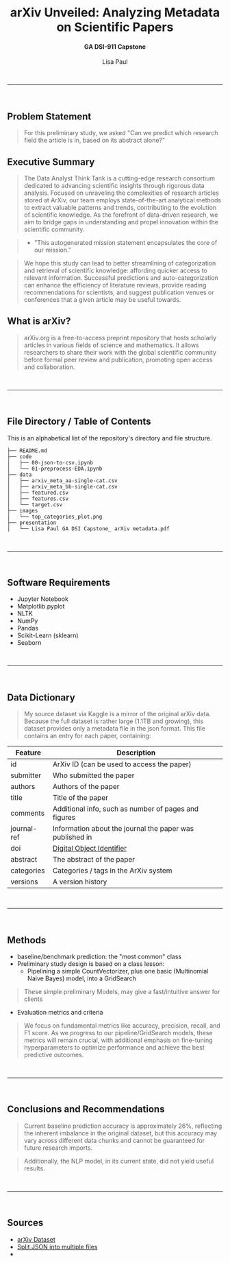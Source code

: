<h1 align = 'center'>arXiv Unveiled: Analyzing Metadata on Scientific Papers</h1>

<h4 align = 'center'>GA DSI-911 Capstone</h4>
<center> Lisa Paul</center>

 <br><hr><br>


## Problem Statement
>For this preliminary study, we asked "Can we predict which research field the article is in, based on its abstract alone?"

## Executive Summary
>	The Data Analyst Think Tank is a cutting-edge research consortium dedicated to advancing scientific insights through rigorous data analysis. Focused on unraveling the complexities of research articles stored at ArXiv, our team employs state-of-the-art analytical methods to extract valuable patterns and trends, contributing to the evolution of scientific knowledge. As the forefront of data-driven research, we aim to bridge gaps in understanding and propel innovation within the scientific community.

>	- "This autogenerated mission statement encapsulates the core of our mission."

> We hope this study can lead to better streamlining of categorization and retrieval of scientific knowledge: affording quicker access to relevant information. Successful predictions and auto-categorization can enhance the efficiency of literature reviews, provide reading recommendations for scientists, and suggest publication venues or conferences that a given article may be useful towards.


## What is arXiv?
> arXiv.org is a free-to-access preprint repository that hosts scholarly articles in various fields of science and mathematics. It allows researchers to share their work with the global scientific community before formal peer review and publication, promoting open access and collaboration.

 <br><hr><br>
## File Directory / Table of Contents
This is an alphabetical list of the repository's directory and file structure. 
```
├── README.md
├── code
│   ├── 00-json-to-csv.ipynb
│   └── 01-preprocess-EDA.ipynb
├── data
│   ├── arxiv_meta_aa-single-cat.csv
│   ├── arxiv_meta_bb-single-cat.csv
│   ├── featured.csv
│   ├── features.csv
│   └── target.csv
├── images
│   └── top_categories_plot.png
├── presentation
│   └── Lisa Paul GA DSI Capstone_ arXiv metadata.pdf
```


<br><hr><br>
## Software Requirements
- Jupyter Notebook
- Matplotlib.pyplot
- NLTK
- NumPy
- Pandas
- Scikit-Learn (sklearn)
- Seaborn




<br><hr><br>
## Data Dictionary
> My source dataset via Kaggle is a mirror of the original arXiv data. Because the full dataset is rather large (1.1TB and growing), this dataset provides only a metadata file in the json format. This file contains an entry for each paper, containing:

| Feature        | Description                                     |
| -------------- | ----------------------------------------------- |
| id             | ArXiv ID (can be used to access the paper)      |
| submitter      | Who submitted the paper                         |
| authors        | Authors of the paper                             |
| title          | Title of the paper                               |
| comments       | Additional info, such as number of pages and figures |
| journal-ref    | Information about the journal the paper was published in |
| doi            | [Digital Object Identifier](https://www.doi.org) |
| abstract       | The abstract of the paper                        |
| categories     | Categories / tags in the ArXiv system            |
| versions       | A version history                                |


<br><hr><br>
## Methods
- baseline/benchmark prediction: the "most common" class
- Preliminary study design is based on a class lesson:
	- Pipelining a simple CountVectorizer, plus one basic (Multinomial Naive Bayes) model, into a GridSearch
		
> These simple preliminary Models, may give a fast/intuitive answer for clients

- Evaluation metrics and criteria
> We focus on fundamental metrics like accuracy, precision, recall, and F1 score. As we progress to our pipeline/GridSearch models, these metrics will remain crucial, with additional emphasis on fine-tuning hyperparameters to optimize performance and achieve the best predictive outcomes.

<br><hr><br>
## Conclusions and Recommendations

> Current baseline prediction accuracy is approximately 26%, reflecting the inherent imbalance in the original dataset, but this accuracy may vary across different data chunks and cannot be guaranteed for future research imports.

>Additionally, the NLP model, in its current state, did not yield useful results.

<br><hr><br>
## Sources
- [arXiv Dataset](https://www.kaggle.com/dsv/7053634)
- [Split JSON into multiple files](https://stackoverflow.com/a/44216101)
- 
